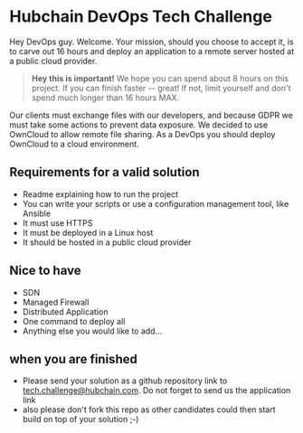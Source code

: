 # Hubchain DevOps Tech Challenge

Hey DevOps guy. Welcome. Your mission, should you choose to accept it, is to carve out 16 hours and deploy an application to a remote server hosted at a public cloud provider.

> **Hey this is important!**
> We hope you can spend about 8 hours on this project. If you can finish faster -- great! If not, limit yourself and don't spend much longer than 16 hours MAX.

Our clients must exchange files with our developers, and because GDPR we must take some actions to prevent data exposure. We decided to use OwnCloud to allow remote file sharing. As a DevOps you should deploy OwnCloud to a cloud environment.

## Requirements for a valid solution
- Readme explaining how to run the project
- You can write your scripts or use a configuration management tool, like Ansible
- It must use HTTPS
- It must be deployed in a Linux host
- It should be hosted in a public cloud provider

## Nice to have
- SDN
- Managed Firewall
- Distributed Application
- One command to deploy all
- Anything else you would like to add...

## when you are finished
- Please send your solution as a github repository link to [tech.challenge@hubchain.com](tech.challenge@hubchain.com). Do not forget to send us the application link
- also please don't fork this repo as other candidates could then start build on top of your solution ;-)
